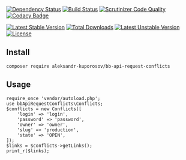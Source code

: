 [![Dependency Status](https://www.versioneye.com/user/projects/5683de54eb4f47003c000b2a/badge.svg?style=flat)](https://www.versioneye.com/user/projects/5683de54eb4f47003c000b2a) [![Build Status](https://scrutinizer-ci.com/g/AleksandrKuporosov/bbApiRequestConflicts/badges/build.png?b=master)](https://scrutinizer-ci.com/g/AleksandrKuporosov/bbApiRequestConflicts/build-status/master) [![Scrutinizer Code Quality](https://scrutinizer-ci.com/g/AleksandrKuporosov/bbApiRequestConflicts/badges/quality-score.png?b=master)](https://scrutinizer-ci.com/g/AleksandrKuporosov/bbApiRequestConflicts/?branch=master)
[![Codacy Badge](https://api.codacy.com/project/badge/grade/ea1f64a2842b4d4481f0d5fbc46c7f5b)](https://www.codacy.com/app/cca-alexk-github/bbApiRequestConflicts)

[![Latest Stable Version](https://poser.pugx.org/aleksandr-kuporosov/bb-api-request-conflicts/v/stable)](https://packagist.org/packages/aleksandr-kuporosov/bb-api-request-conflicts) [![Total Downloads](https://poser.pugx.org/aleksandr-kuporosov/bb-api-request-conflicts/downloads)](https://packagist.org/packages/aleksandr-kuporosov/bb-api-request-conflicts) [![Latest Unstable Version](https://poser.pugx.org/aleksandr-kuporosov/bb-api-request-conflicts/v/unstable)](https://packagist.org/packages/aleksandr-kuporosov/bb-api-request-conflicts) [![License](https://poser.pugx.org/aleksandr-kuporosov/bb-api-request-conflicts/license)](https://packagist.org/packages/aleksandr-kuporosov/bb-api-request-conflicts)

## Install
```
composer require aleksandr-kuporosov/bb-api-request-conflicts
```

## Usage
```
require_once 'vendor/autoload.php';
use bbApiRequestConflicts\Conflicts;
$conflicts = new Conflicts([
    'login' => 'login',
    'password' => 'password',
    'owner' => 'owner',
    'slug' => 'production',
    'state' => 'OPEN',
]);
$links = $conflicts->getLinks();
print_r($links);
```
